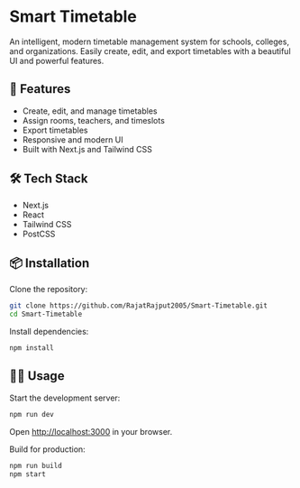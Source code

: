 

# Smart Timetable

An intelligent, modern timetable management system for schools, colleges, and organizations. Easily create, edit, and export timetables with a beautiful UI and powerful features.

## 🚀 Features
- Create, edit, and manage timetables
- Assign rooms, teachers, and timeslots
- Export timetables
- Responsive and modern UI
- Built with Next.js and Tailwind CSS

## 🛠️ Tech Stack
- Next.js
- React
- Tailwind CSS
- PostCSS

## 📦 Installation

Clone the repository:

```bash
git clone https://github.com/RajatRajput2005/Smart-Timetable.git
cd Smart-Timetable
```

Install dependencies:

```bash
npm install
```

## 🏃‍♂️ Usage

Start the development server:

```bash
npm run dev
```

Open [http://localhost:3000](http://localhost:3000) in your browser.

Build for production:

```bash
npm run build
npm start
```
